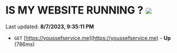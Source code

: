# IS MY WEBSITE RUNNING ? [![](https://img.shields.io/static/v1?label=Sponsor&message=%E2%9D%A4&logo=GitHub&color=%23fe8e86)](https://github.com/sponsors/<username>)

Last updated: **8/7/2023, 9:35:11 PM**

- `GET` [https://youssefservice.me](https://youssefservice.me) - **Up** (786ms)
